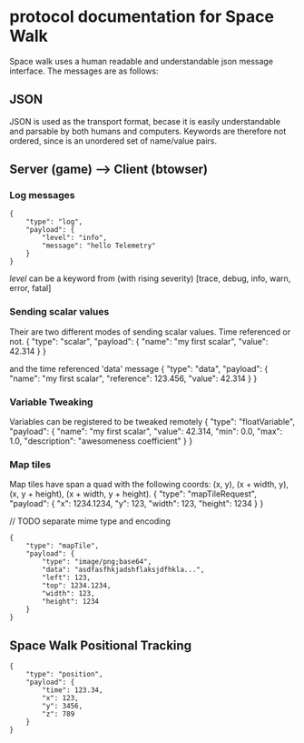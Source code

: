 # protocol documentation for Space Walk
Space walk uses a human readable and understandable json message interface. The messages are as follows:

## JSON
JSON is used as the transport format, becase it is easily understandable and parsable by both humans and computers. Keywords are therefore not ordered, since is an unordered set of name/value pairs.

## Server (game) --> Client (btowser)

### Log messages
	{
		"type": "log",
		"payload": {
			"level": "info",
			"message": "hello Telemetry"
		}
	}

*level* can be a keyword from (with rising severity)
	[trace, debug, info, warn, error, fatal]

### Sending scalar values
Their are two different modes of sending scalar values. Time referenced or not.
	{
		"type": "scalar",
		"payload": {
			"name": "my first scalar",
			"value": 42.314
		}
	}

and the time referenced 'data' message
	{
		"type": "data",
		"payload": {
			"name": "my first scalar",
			"reference": 123.456,
			"value": 42.314
		}
	}

### Variable Tweaking

Variables can be registered to be tweaked remotely
	{
		"type": "floatVariable",
		"payload": {
			"name": "my first scalar",
			"value": 42.314,
			"min": 0.0,
			"max": 1.0,
			"description": "awesomeness coefficient"
		}
	}


### Map tiles

Map tiles have span a quad with the following coords: (x, y), (x + width, y), (x, y + height), (x + width, y + height).
	{
		"type": "mapTileRequest",
		"payload": {
			"x": 1234.1234,
			"y": 123,
			"width": 123,
			"height": 1234
		}
	}

// TODO separate mime type and encoding

	{
		"type": "mapTile",
		"payload": {
			"type": "image/png;base64",
			"data": "asdfasfhkjadshflaksjdfhkla...",
			"left": 123,
			"top": 1234.1234,
			"width": 123,
			"height": 1234
		}
	}



## Space Walk Positional Tracking
	{
		"type": "position",
		"payload": {
			"time": 123.34,
			"x": 123,
			"y": 3456,
			"z": 789
		}
	}
